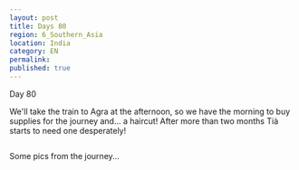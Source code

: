 ```yaml
---
layout: post
title: Days 80
region: 6_Southern_Asia
location: India
category: EN
permalink:
published: true
---
```

Day 80 

We'll take the train to Agra at the afternoon, so we have the morning to buy supplies for the journey and... a haircut! After more than two months Tià starts to need one desperately!

<p><a
href="https://lh3.googleusercontent.com/thIcIFNtfS72r3G8p8O4JLjnM0nRQtOvfrUIPT1e9jsiOMJdvQL0nELheIQ_vF3X-ihBIV9HtE393RpkvRBx0WGEIJMhYfxfSDVcrAqFNda5f9GXIRWh_bV-caKG_5kfr_2GEJvVJVeW_gO0HRiMlarTIZ01WSyKzIzqSm2Z78rwuX-2BUfcmRz80OqXvr2d_Mxr23KqzmP6T0a84QYCjAgabCP6RrwGWLeo2Jdcgna4wYkLDweEodbZDpnr2RJj4G0pIICS5TZTSEM5dbDkf8ZAo-78VuJB2Sxdp6EqL8JeyEOayIoM7npDpXsRUkPQHKDRnk7IgT6m1kg2oFOxpXH_NtBMNN_Y-NB3i30G7sXqpqT-MjB4FmH7aafr8ISl6GDPvAT-MjOTyuE87oR9J4N2XxytYnfj1_h614P83h3t7AGEvjvv5u4QoVVrNPvbAuv2zj8-Hur-OSwECTRYSVAyzhQj6VewBg6_3JMOT4C6Fs8VUI1jAqJFZ0FUanV-hXA9kk9znPfDK50SvVU-ssDuP3lGdXGIDAh-r6eclcPqcHVjqgWTX5xLenCLlmpMyjs6f3rY1LpHpzfMI8Q3fXbSZjkrkFc6gVW1F-2NBumRdDVQujxvOLLXWoCsJc5Xd8-UCf_Bobx41oZHzNOrzjC5Md1g4xMQX8CIUQEVFMl85_YXxCBl693Byg=w837-h627-no"><img 
src="https://lh3.googleusercontent.com/thIcIFNtfS72r3G8p8O4JLjnM0nRQtOvfrUIPT1e9jsiOMJdvQL0nELheIQ_vF3X-ihBIV9HtE393RpkvRBx0WGEIJMhYfxfSDVcrAqFNda5f9GXIRWh_bV-caKG_5kfr_2GEJvVJVeW_gO0HRiMlarTIZ01WSyKzIzqSm2Z78rwuX-2BUfcmRz80OqXvr2d_Mxr23KqzmP6T0a84QYCjAgabCP6RrwGWLeo2Jdcgna4wYkLDweEodbZDpnr2RJj4G0pIICS5TZTSEM5dbDkf8ZAo-78VuJB2Sxdp6EqL8JeyEOayIoM7npDpXsRUkPQHKDRnk7IgT6m1kg2oFOxpXH_NtBMNN_Y-NB3i30G7sXqpqT-MjB4FmH7aafr8ISl6GDPvAT-MjOTyuE87oR9J4N2XxytYnfj1_h614P83h3t7AGEvjvv5u4QoVVrNPvbAuv2zj8-Hur-OSwECTRYSVAyzhQj6VewBg6_3JMOT4C6Fs8VUI1jAqJFZ0FUanV-hXA9kk9znPfDK50SvVU-ssDuP3lGdXGIDAh-r6eclcPqcHVjqgWTX5xLenCLlmpMyjs6f3rY1LpHpzfMI8Q3fXbSZjkrkFc6gVW1F-2NBumRdDVQujxvOLLXWoCsJc5Xd8-UCf_Bobx41oZHzNOrzjC5Md1g4xMQX8CIUQEVFMl85_YXxCBl693Byg=w837-h627-no" class="oversize" alt=""></a></p>

Some pics from the journey...

<p><a
href="https://lh3.googleusercontent.com/hoAp1Nh6UUavDpNSncEKWpBHOLtux--tXYpS5MEnzANA9btog5NHjym37V3meYCeIB7Li28YgVwNM08gfzCPLlXnExygfIO_HIz9YUcTz0HWSBvUTFbW1moN2cAPuL86bBCt1TFUT5EjDqemXmIRvBDLpk_n3GTJlngGa2Bme1PrPO_LpfMVUSMDxmyFbBfPKTlVlaQqL9F1DgQ1fAJ0uSts2IB-mTZIGupyoKpLb-Np6m8UUZrWKNEnzCS4B4fjBw9CYiTtmilyVQ43fKe3QYeLuCCfdrHR31ccmqC5Q_jhR08mSoEq3ftknVBFjoeLSh-i4pd3hZg7L7kyJSRcC9MidmbXWHZaM2SBKQPLBkSEjzqeuU5PDtHGLNFxAdm3poX3PgdPlThhu-b-5d3KMDcIxXWP8gF52K3LYNBj9bjLscObiiqhEKi52wxxkQ4RWnnLhVuaWaCgfu9eafuys5luHO0R1BTGKST9RG6ovZmtkpOTC_pi-jRQdrEsZoayKfEUKWQ8x880InhvKBxg7Otf5kCXdc37van27gtdOyk5fiSVuq91NrP40RMdCwNNJ7hc9JH0IUPrNHbbA1SB5SflMQnflaYoNO0qSvZs9ggZc5hDOdhSJaEq-MLlk2iceI9gKwcNsIjt3JcrWqcWFk87o0wW7t0GRpsFnx5uRtiZQ5CwGGc5f2dZwQ=w836-h627-no"><img 
src="https://lh3.googleusercontent.com/hoAp1Nh6UUavDpNSncEKWpBHOLtux--tXYpS5MEnzANA9btog5NHjym37V3meYCeIB7Li28YgVwNM08gfzCPLlXnExygfIO_HIz9YUcTz0HWSBvUTFbW1moN2cAPuL86bBCt1TFUT5EjDqemXmIRvBDLpk_n3GTJlngGa2Bme1PrPO_LpfMVUSMDxmyFbBfPKTlVlaQqL9F1DgQ1fAJ0uSts2IB-mTZIGupyoKpLb-Np6m8UUZrWKNEnzCS4B4fjBw9CYiTtmilyVQ43fKe3QYeLuCCfdrHR31ccmqC5Q_jhR08mSoEq3ftknVBFjoeLSh-i4pd3hZg7L7kyJSRcC9MidmbXWHZaM2SBKQPLBkSEjzqeuU5PDtHGLNFxAdm3poX3PgdPlThhu-b-5d3KMDcIxXWP8gF52K3LYNBj9bjLscObiiqhEKi52wxxkQ4RWnnLhVuaWaCgfu9eafuys5luHO0R1BTGKST9RG6ovZmtkpOTC_pi-jRQdrEsZoayKfEUKWQ8x880InhvKBxg7Otf5kCXdc37van27gtdOyk5fiSVuq91NrP40RMdCwNNJ7hc9JH0IUPrNHbbA1SB5SflMQnflaYoNO0qSvZs9ggZc5hDOdhSJaEq-MLlk2iceI9gKwcNsIjt3JcrWqcWFk87o0wW7t0GRpsFnx5uRtiZQ5CwGGc5f2dZwQ=w836-h627-no" class="oversize" alt=""></a></p>

<p><a
href="https://lh3.googleusercontent.com/S4pxFoiIlwIeCb8S3ByM6k6QYr9Us97tfs7Rcm4Snm1P6vniA1PmuzluGxgCbWXSgTEb3F_oSNCtfgktSrost9qy0EmgpEnD_DLBklJbscVjzCspBYUmPKt-BvYvjqUP6fbe2IVNfHMrMNYKfDA8Ks8PCHGisg9hdLBUdu_7bQY5aYlNbTN1zxY3lYSxcqTr555el17okLSU96EwTc8hJ4hAFjMWMK6wwt3FCo0Lc9JqSw4BQz4irSG5C41BxBaPxDwQ6zL3BQk-tpxbIbiFig6bILpPY-Ges7KDOeSD-RpTiXWryiDupj3woLpXh3Ch7KET52HBCc9oiT64BGltGQqAhtHVCfDrAkhTIKbcq3x0mNnYAM_ILnrOLUWJvQlH4j71IHdsm4ndkraSSAEwJO5O72LCKdAiCx6kVvTAFAVWcuGZ1_Ju-RCSnLpMH-PGVz0BRd8CDg20qAdbHHD7PBKod7tLyVg2GQvrcWtaqCswfvB0_iQlwytMwk09LYw0ZGmesNQZNnH7w_OLh2c-R4jdfd3qDx0uB-0y2FrQaJL-TcGiPnRKaqZjaW8i0OpjvKDrozztzhzhJ-7UA3ZpGgJJMRjtzednE3J8_QTwuq-0sw4k7IRumjE_yYzNWuLgXYlYlxHX12bXbkvp4WPPFGpnaC-fNUaw8uPiaZxXcq_TlVG57g8STOCanw=w836-h627-no"><img 
src="https://lh3.googleusercontent.com/S4pxFoiIlwIeCb8S3ByM6k6QYr9Us97tfs7Rcm4Snm1P6vniA1PmuzluGxgCbWXSgTEb3F_oSNCtfgktSrost9qy0EmgpEnD_DLBklJbscVjzCspBYUmPKt-BvYvjqUP6fbe2IVNfHMrMNYKfDA8Ks8PCHGisg9hdLBUdu_7bQY5aYlNbTN1zxY3lYSxcqTr555el17okLSU96EwTc8hJ4hAFjMWMK6wwt3FCo0Lc9JqSw4BQz4irSG5C41BxBaPxDwQ6zL3BQk-tpxbIbiFig6bILpPY-Ges7KDOeSD-RpTiXWryiDupj3woLpXh3Ch7KET52HBCc9oiT64BGltGQqAhtHVCfDrAkhTIKbcq3x0mNnYAM_ILnrOLUWJvQlH4j71IHdsm4ndkraSSAEwJO5O72LCKdAiCx6kVvTAFAVWcuGZ1_Ju-RCSnLpMH-PGVz0BRd8CDg20qAdbHHD7PBKod7tLyVg2GQvrcWtaqCswfvB0_iQlwytMwk09LYw0ZGmesNQZNnH7w_OLh2c-R4jdfd3qDx0uB-0y2FrQaJL-TcGiPnRKaqZjaW8i0OpjvKDrozztzhzhJ-7UA3ZpGgJJMRjtzednE3J8_QTwuq-0sw4k7IRumjE_yYzNWuLgXYlYlxHX12bXbkvp4WPPFGpnaC-fNUaw8uPiaZxXcq_TlVG57g8STOCanw=w836-h627-no" class="oversize" alt=""></a></p>

<p><a
href="https://lh3.googleusercontent.com/DPxz2hBPQEo5goRpSnMIf_Url3Pu2pYqhUEBZVHMePi-RElIKm0yQ_Bpkzm2x1bmCb07NrpMiWvQowpoThuIbRgZYHuRPIaX3QMj0iCiAxH-KkvIf7oCA_yHkTyhzfoHKVWbg0KRLEmyNM8gvN6VlXjKX7LKHyYmIL6ihK6wj5Mj35X0gydJhPzAkJ4Tzd2pBipEI-M2qtK5LTSK5U69E_AYxr8hZwQS_PXNOOZCaCHGnFLpyULSJ0XLV74SrequnbWzT8KKE4Cp8R9XfUE3y375HUSIXBHIzakerX5eIr7DFzCyhUgMIkbVuL8whnjHssM66bDJa0rzN9rl1Dhpj5eBbi7rvfuqFilqDAR3Ffd44eJcg6MNrz0EJE16Vhkpt0C6wpjFoBwOQFo2PlEDQH-u5vtPFi9oNFN8vYH2Fk01BjQYiDLVm4FT5R3loFJZCL1LC6svfV3nagNUGjkQFgz-oogjy53n-5LLvzOv2dk_y9YzlmQ9CxNwdCseMI9URvxQv-MrdIrkB4-Xu0Ugw0vdjdQmFdr-lxgfcIEwDXlexblUH2XqsOQoNLyOFvW6dxZbQqGASrsFl4YDrbldXhHzOat4F_uUHpwjuUqZtNcliApzgjEIP_GiExTkgdIxwtwue6NDP77KRqy5U_m0xn-xpJw7cD48mQdYDAVQGoYPXk-UECBSWfPAbg=w836-h627-no"><img 
src="https://lh3.googleusercontent.com/DPxz2hBPQEo5goRpSnMIf_Url3Pu2pYqhUEBZVHMePi-RElIKm0yQ_Bpkzm2x1bmCb07NrpMiWvQowpoThuIbRgZYHuRPIaX3QMj0iCiAxH-KkvIf7oCA_yHkTyhzfoHKVWbg0KRLEmyNM8gvN6VlXjKX7LKHyYmIL6ihK6wj5Mj35X0gydJhPzAkJ4Tzd2pBipEI-M2qtK5LTSK5U69E_AYxr8hZwQS_PXNOOZCaCHGnFLpyULSJ0XLV74SrequnbWzT8KKE4Cp8R9XfUE3y375HUSIXBHIzakerX5eIr7DFzCyhUgMIkbVuL8whnjHssM66bDJa0rzN9rl1Dhpj5eBbi7rvfuqFilqDAR3Ffd44eJcg6MNrz0EJE16Vhkpt0C6wpjFoBwOQFo2PlEDQH-u5vtPFi9oNFN8vYH2Fk01BjQYiDLVm4FT5R3loFJZCL1LC6svfV3nagNUGjkQFgz-oogjy53n-5LLvzOv2dk_y9YzlmQ9CxNwdCseMI9URvxQv-MrdIrkB4-Xu0Ugw0vdjdQmFdr-lxgfcIEwDXlexblUH2XqsOQoNLyOFvW6dxZbQqGASrsFl4YDrbldXhHzOat4F_uUHpwjuUqZtNcliApzgjEIP_GiExTkgdIxwtwue6NDP77KRqy5U_m0xn-xpJw7cD48mQdYDAVQGoYPXk-UECBSWfPAbg=w836-h627-no" class="oversize" alt=""></a></p>

<p><a
href="https://lh3.googleusercontent.com/l2ml85_7CSkKv8qzVuYcoDwOvj8jBpQvvpx0ehFBTTnURz1NU7lfI2EGQqGnT_Gw5rhofqpTzQsSKK_IdGu8gC9f6s4I_8mOPCmSSRZvnUby_F-4xO3-l_rWfPhAQo6TfFvj7LgDLO8z7o1KWBEDHn4mKePR11jHUZv7a6FlZGNB8GKhF0Br7Y2M7hRgbAOD-FGNlO-O_w5bWLlpku-rJCadg6VnI2X1HE8jgDdZEL8B05fvwNK2Uh23HI_0LuFsslPifrthr-eg4zpUUv_aKq9waW0nfROewCPyhIGlAJF4VO1vXqlLULsZj-pqn8edku1ShnyoBLPVO1Z9GCqG6FOcjozT-KGpO4Zyw4a6loLRoU7itvC1Xz_PtqywV5sezKB4KCJ7yHP94BJHtCBPFs2X-wIX_AB6GtJd7Y24gvGjtCeHzhOaId88eRx1IB0SAbUyLTVzZLUuJ4Q02kmDVm4CwFxDIJSkGYEerEbuzm6U6pAB_yAknq6V86so1fKuL8dvq03-1NOT8HeVHuf3Gpf_BekxIP18dmbqGXkHpFCuDMVKO0QNkUc0orvMNgKJtsqwjcB0f4c_hJAtmyBlbzupRZIyJB7mRM6eajPnzAsC6fnLI-oS-8yOKLhiqidPSB1XlCrBwmFIgbErOS5MZ5X1MhSEOevQD1pe19wRQyVGYIbmtkC2WI7mnA=w836-h627-no"><img 
src="https://lh3.googleusercontent.com/l2ml85_7CSkKv8qzVuYcoDwOvj8jBpQvvpx0ehFBTTnURz1NU7lfI2EGQqGnT_Gw5rhofqpTzQsSKK_IdGu8gC9f6s4I_8mOPCmSSRZvnUby_F-4xO3-l_rWfPhAQo6TfFvj7LgDLO8z7o1KWBEDHn4mKePR11jHUZv7a6FlZGNB8GKhF0Br7Y2M7hRgbAOD-FGNlO-O_w5bWLlpku-rJCadg6VnI2X1HE8jgDdZEL8B05fvwNK2Uh23HI_0LuFsslPifrthr-eg4zpUUv_aKq9waW0nfROewCPyhIGlAJF4VO1vXqlLULsZj-pqn8edku1ShnyoBLPVO1Z9GCqG6FOcjozT-KGpO4Zyw4a6loLRoU7itvC1Xz_PtqywV5sezKB4KCJ7yHP94BJHtCBPFs2X-wIX_AB6GtJd7Y24gvGjtCeHzhOaId88eRx1IB0SAbUyLTVzZLUuJ4Q02kmDVm4CwFxDIJSkGYEerEbuzm6U6pAB_yAknq6V86so1fKuL8dvq03-1NOT8HeVHuf3Gpf_BekxIP18dmbqGXkHpFCuDMVKO0QNkUc0orvMNgKJtsqwjcB0f4c_hJAtmyBlbzupRZIyJB7mRM6eajPnzAsC6fnLI-oS-8yOKLhiqidPSB1XlCrBwmFIgbErOS5MZ5X1MhSEOevQD1pe19wRQyVGYIbmtkC2WI7mnA=w836-h627-no" class="oversize" alt=""></a></p>


